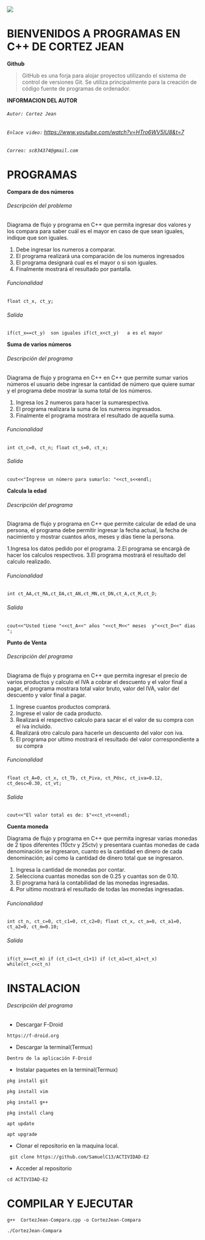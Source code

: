  ![](https://sites.google.com/site/manualdeusuarioc/home/BorlandC++.png)
  
# **BIENVENIDOS A PROGRAMAS EN C++ DE CORTEZ JEAN**
**Github**
> GitHub es una forja para alojar proyectos utilizando el sistema de control de versiones Git. Se utiliza principalmente para la creación de código fuente de programas de ordenador.

**INFORMACION DEL AUTOR**
###### `Autor: Cortez Jean`
######  `Enlace video:`  https://www.youtube.com/watch?v=HTro6WV5IU8&t=7
###### `Correo: sc834374@gmail.com`
# PROGRAMAS
**Compara de dos números**

###### Descripción del problema
Diagrama de flujo y programa en C++ que permita ingresar dos valores y los compara para saber cuál es el mayor en caso de que sean iguales, indique que son iguales.

1. Debe ingresar los numeros a comparar.
2. El programa realizará una comparación de los numeros ingresados
3. El programa designará cual es el mayor o si son iguales.
4. Finalmente mostrará el resultado por pantalla.
###### Funcionalidad
`float ct_x, ct_y;`
###### Salida
`if(ct_x==ct_y)  son iguales
if(ct_x<ct_y)   a es el mayor`

**Suma de varios números**
###### Descripción del programa
Diagrama de flujo y programa en C++ en C++ que permite sumar varios números el usuario debe ingresar la cantidad de número que quiere sumar y el programa debe mostrar la suma total de los números.
1. Ingresa los 2 numeros para hacer la sumarespectiva.
2. El programa realizara la suma de los numeros ingresados.
3. Finalmente el programa mostrara el resultado de aquella suma.
###### Funcionalidad
`int ct_c=0, ct_n;
    float ct_s=0, ct_x;`
###### Salida
`cout<<"Ingrese un número para sumarlo: "<<ct_s<<endl;`

**Calcula la edad**
###### Descripción del programa
Diagrama de flujo y programa en C++ que permite calcular de edad de una persona, el programa debe permitir ingresar la fecha actual, la fecha de nacimiento y mostrar cuantos años, meses y días tiene la persona.

 1.Ingresa los datos pedido por el programa.
 2.El programa se encargá de hacer los calculos respectivos.
  3.El programa mostrará el resultado del calculo realizado.

###### Funcionalidad
`int ct_AA,ct_MA,ct_DA,ct_AN,ct_MN,ct_DN,ct_A,ct_M,ct_D;`
###### Salida
`cout<<"Usted tiene "<<ct_A<<" años "<<ct_M<<" meses  y"<<ct_D<<" dias ";`

**Punto de Venta**
###### Descripción del programa
Diagrama de flujo y programa en C++ que permita ingresar el precio de varios productos y calculo el IVA a cobrar el descuento y el valor final a pagar, el programa mostrara total valor bruto, valor del IVA, valor del descuento y valor final a pagar.
1. Ingrese cuantos productos comprará.
2. Ingrese el valor de cada producto.
3. Realizará el respectivo calculo para sacar el el valor de su compra con el iva incluido.
4. Realizará otro calculo para hacerle un descuento del valor con iva.
5. El programa por ultimo mostrará el resultado del valor correspondiente a su compra
###### Funcionalidad
`float ct_A=0, ct_x, ct_Tb, ct_Piva, ct_Pdsc, ct_iva=0.12, ct_desc=0.30, ct_vt;`
###### Salida
`cout<<"El valor total es de: $"<<ct_vt<<endl;`

**Cuenta moneda**

Diagrama de flujo y programa en C++ que permita ingresar varias monedas de 2 tipos diferentes (10ctv y 25ctv) y presentara cuantas monedas de cada denominación se ingresaron, cuanto es la cantidad en dinero de cada denominación; así como la cantidad de dinero total que se ingresaron.
1. Ingresa la cantidad de monedas por contar.
2. Selecciona cuantas monedas son de 0.25 y cuantas son de 0.10.
3. El programa hará la contabilidad de las monedas ingresadas.
4. Por ultimo mostrará el resultado de todas las monedas ingresadas.
###### Funcionalidad
`int ct_n, ct_c=0, ct_c1=0, ct_c2=0;
	float ct_x, ct_a=0, ct_a1=0, ct_a2=0, ct_m=0.10;`
###### Salida
`if(ct_x==ct_m)
if (ct_c1=ct_c1+1)
if (ct_a1=ct_a1+ct_x)
while(ct_c<ct_n)`
# INSTALACION
###### Descripción del programa
- Descargar F-Droid

`https://f-droid.org`

- Descargar la terminal(Termux)

`Dentro de la aplicación F-Droid`

- Instalar paquetes en la terminal(Termux)

`pkg install git`

`pkg install vim`

`pkg install g++`

`pkg install clang`

`apt update`

`apt upgrade`

- Clonar el repositorio en la maquina local.

` git clone https://github.com/SamuelC13/ACTIVIDAD-E2`

- Acceder al repositorio

`cd ACTIVIDAD-E2`

# COMPILAR Y EJECUTAR
`g++  CortezJean-Compara.cpp -o CortezJean-Compara`

`./CortezJean-Compara`
